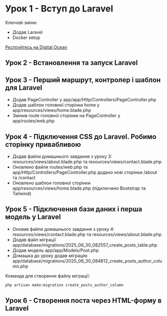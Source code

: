 # Урок 1 - Вступ до Laravel

Ключові зміни:
- Додав Laravel
- Docker setup

[Рєструйтесь на Digital Ocean](https://m.do.co/c/cfcb074144ad)

## Урок 2 - Встановлення та запуск Laravel


## Урок 3 - Перший маршрут, контролер і шаблон для Laravel

- Додав PageController у app/app/Http/Controllers/PageController.php
- Додав шаблон головної сторінки home у app/resources/views/home.blade.php
- Змінив route головної сторінки на PageController у app/routes/web.php

## Урок 4 - Підключення CSS до Laravel. Робимо сторінку привабливою

- Додав файли домашнього завдання з уроку 3: resources/views/about.blade.php та resources/views/contact.blade.php
- Оновлено файли routes/web.php та app/Http/Controllers/PageController.php додано нові сторінки /about та /contact
- Оновлено шаблон головної сторінки app/resources/views/home.blade.php (підключено Bootstrap та Tailwind)

## Урок 5 - Підключення бази даних і перша модель у Laravel

- Оновив файли домашнього завдання з уроку 4: resources/views/contact.blade.php та resources/views/about.blade.php
- Додав файл міграції app/database/migrations/2025_06_30_082557_create_posts_table.php
- Додав модель app/app/Models/Post.php
- Домашка до уроку додав міграцію app/database/migrations/2025_06_30_084812_create_posts_author_column.php

Команда для створення файлу міграції:

```bash
php artisan make:migration create_posts_author_column
```

## Урок 6 - Створення поста через HTML-форму в Laravel



